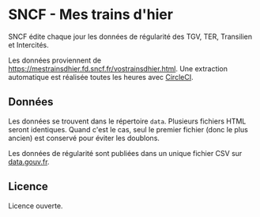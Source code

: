 # SNCF - Mes trains d'hier

SNCF édite chaque jour les données de régularité des TGV, TER, Transilien et Intercités.

Les données proviennent de https://mestrainsdhier.fd.sncf.fr/vostrainsdhier.html. Une extraction automatique est réalisée toutes les heures avec [CircleCI](https://circleci.com/gh/AntoineAugusti/mestrainsdhier-sncf).

## Données

Les données se trouvent dans le répertoire `data`. Plusieurs fichiers HTML seront identiques. Quand c'est le cas, seul le premier fichier (donc le plus ancien) est conservé pour éviter les doublons.

Les données de régularité sont publiées dans un unique fichier CSV sur [data.gouv.fr](https://www.data.gouv.fr/fr/datasets/regularite-quotidienne-lignes-sncf/).

## Licence
Licence ouverte.
